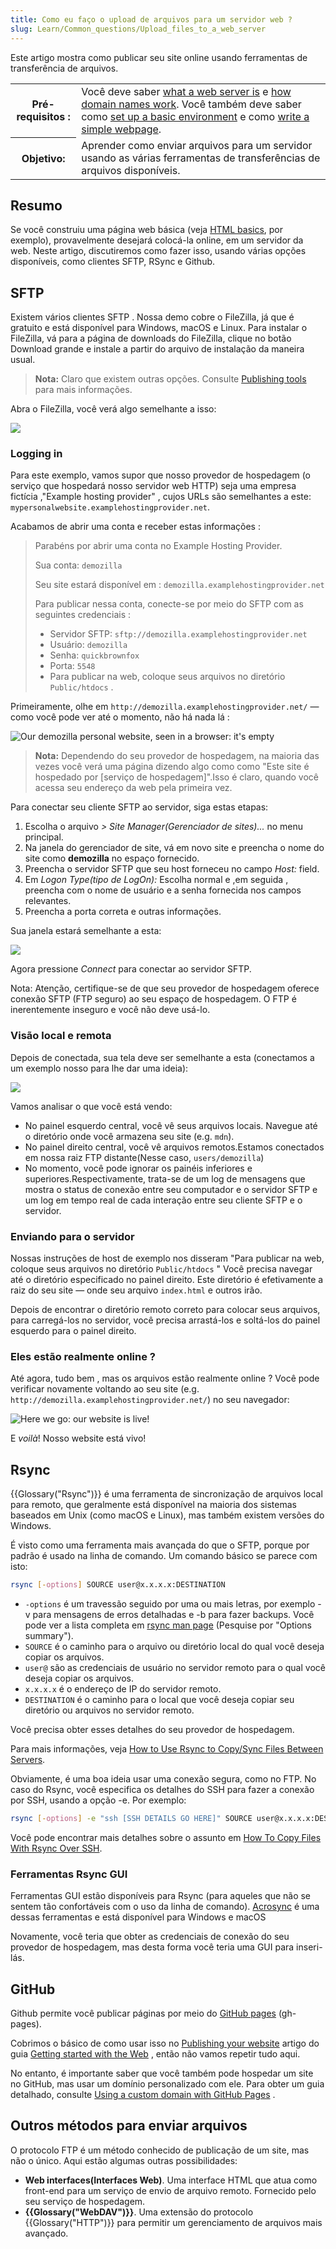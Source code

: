 ```yaml
---
title: Como eu faço o upload de arquivos para um servidor web ?
slug: Learn/Common_questions/Upload_files_to_a_web_server
---
```


Este artigo mostra como publicar seu site online usando ferramentas de transferência de arquivos.

<table class="learn-box standard-table">
  <tbody>
    <tr>
      <th scope="row">Pré-requisitos :</th>
      <td>
        Você deve saber
        <a href="https://developer.mozilla.org/en-US/Learn/What_is_a_web_server"
          >what a web server is</a
        >
        e
        <a
          href="https://developer.mozilla.org/en-US/Learn/Understanding_domain_names"
          >how domain names work</a
        >. Você também deve saber como
        <a href="/en-US/Learn/Set_up_a_basic_working_environment"
          >set up a basic environment</a
        >
        e como
        <a href="/en-US/Learn/HTML/Write_a_simple_page_in_HTML"
          >write a simple webpage</a
        >.
      </td>
    </tr>
    <tr>
      <th scope="row">Objetivo:</th>
      <td>
        Aprender como enviar arquivos para um servidor usando as várias
        ferramentas de transferências de arquivos disponíveis.
      </td>
    </tr>
  </tbody>
</table>

## Resumo

Se você construiu uma página web básica (veja [HTML basics](/pt-BR/docs/Learn/Getting_started_with_the_web/HTML_basics), por exemplo), provavelmente desejará colocá-la online, em um servidor da web. Neste artigo, discutiremos como fazer isso, usando várias opções disponíveis, como clientes SFTP, RSync e Github.

## SFTP

Existem vários clientes SFTP . Nossa demo cobre o FileZilla, já que é gratuito e está disponível para Windows, macOS e Linux. Para instalar o FileZilla, vá para a página de downloads do FileZilla, clique no botão Download grande e instale a partir do arquivo de instalação da maneira usual.

> **Nota:** Claro que existem outras opções. Consulte [Publishing tools](/en-US/Learn/How_much_does_it_cost#Publishing_tools.3A_FTP_client) para mais informações.

Abra o FileZilla, você verá algo semelhante a isso:

![](filezilla-ui.png)

### Logging in

Para este exemplo, vamos supor que nosso provedor de hospedagem (o serviço que hospedará nosso servidor web HTTP) seja uma empresa fictícia ,"Example hosting provider" , cujos URLs são semelhantes a este: `mypersonalwebsite.examplehostingprovider.net`.

Acabamos de abrir uma conta e receber estas informações :

> Parabéns por abrir uma conta no Example Hosting Provider.
>
> Sua conta: `demozilla`
>
> Seu site estará disponível em : `demozilla.examplehostingprovider.net`
>
> Para publicar nessa conta, conecte-se por meio do SFTP com as seguintes credenciais :
>
> - Servidor SFTP: `sftp://demozilla.examplehostingprovider.net`
> - Usuário: `demozilla`
> - Senha: `quickbrownfox`
> - Porta: `5548`
> - Para publicar na web, coloque seus arquivos no diretório `Public/htdocs` .

Primeiramente, olhe em `http://demozilla.examplehostingprovider.net/` — como você pode ver até o momento, não há nada lá :

![Our demozilla personal website, seen in a browser: it's empty](demozilla-empty.png)

> **Nota:** Dependendo do seu provedor de hospedagem, na maioria das vezes você verá uma página dizendo algo como como "Este site é hospedado por \[serviço de hospedagem]".Isso é claro, quando você acessa seu endereço da web pela primeira vez.

Para conectar seu cliente SFTP ao servidor, siga estas etapas:

1. Escolha o arquivo _> Site Manager(Gerenciador de sites)..._ no menu principal.
2. Na janela do gerenciador de site, vá em novo site e preencha o nome do site como **demozilla** no espaço fornecido.
3. Preencha o servidor SFTP que seu host forneceu no campo _Host:_ field.
4. Em _Logon Type(tipo de LogOn):_ Escolha normal e ,em seguida , preencha com o nome de usuário e a senha fornecida nos campos relevantes.
5. Preencha a porta correta e outras informações.

Sua janela estará semelhante a esta:

![](site-manager.png)

Agora pressione _Connect_ para conectar ao servidor SFTP.

Nota: Atenção, certifique-se de que seu provedor de hospedagem oferece conexão SFTP (FTP seguro) ao seu espaço de hospedagem. O FTP é inerentemente inseguro e você não deve usá-lo.

### Visão local e remota

Depois de conectada, sua tela deve ser semelhante a esta (conectamos a um exemplo nosso para lhe dar uma ideia):

![](connected.png)

Vamos analisar o que você está vendo:

- No painel esquerdo central, você vê seus arquivos locais. Navegue até o diretório onde você armazena seu site (e.g. `mdn`).
- No painel direito central, você vê arquivos remotos.Estamos conectados em nossa raiz FTP distante(Nesse caso, `users/demozilla`)
- No momento, você pode ignorar os painéis inferiores e superiores.Respectivamente, trata-se de um log de mensagens que mostra o status de conexão entre seu computador e o servidor SFTP e um log em tempo real de cada interação entre seu cliente SFTP e o servidor.

### Enviando para o servidor

Nossas instruções de host de exemplo nos disseram "Para publicar na web, coloque seus arquivos no diretório `Public/htdocs` " Você precisa navegar até o diretório especificado no painel direito. Este diretório é efetivamente a raiz do seu site — onde seu arquivo `index.html` e outros irão.

Depois de encontrar o diretório remoto correto para colocar seus arquivos, para carregá-los no servidor, você precisa arrastá-los e soltá-los do painel esquerdo para o painel direito.

### Eles estão realmente online ?

Até agora, tudo bem , mas os arquivos estão realmente online ? Você pode verificar novamente voltando ao seu site (e.g. `http://demozilla.examplehostingprovider.net/`) no seu navegador:

![Here we go: our website is live!](here-we-go.png)

E _voilà_! Nosso website está vivo!

## Rsync

{{Glossary("Rsync")}} é uma ferramenta de sincronização de arquivos local para remoto, que geralmente está disponível na maioria dos sistemas baseados em Unix (como macOS e Linux), mas também existem versões do Windows.

É visto como uma ferramenta mais avançada do que o SFTP, porque por padrão é usado na linha de comando. Um comando básico se parece com isto:

```bash
rsync [-options] SOURCE user@x.x.x.x:DESTINATION
```

- `-options` é um travessão seguido por uma ou mais letras, por exemplo -v para mensagens de erros detalhadas e -b para fazer backups. Você pode ver a lista completa em [rsync man page](https://linux.die.net/man/1/rsync) (Pesquise por "Options summary").
- `SOURCE` é o caminho para o arquivo ou diretório local do qual você deseja copiar os arquivos.
- `user@` são as credenciais de usuário no servidor remoto para o qual você deseja copiar os arquivos.
- `x.x.x.x` é o endereço de IP do servidor remoto.
- `DESTINATION` é o caminho para o local que você deseja copiar seu diretório ou arquivos no servidor remoto.

Você precisa obter esses detalhes do seu provedor de hospedagem.

Para mais informações, veja [How to Use Rsync to Copy/Sync Files Between Servers](https://www.atlantic.net/hipaa-compliant-cloud-hosting-services/how-to-use-rsync-copy-sync-files-servers/).

Obviamente, é uma boa ideia usar uma conexão segura, como no FTP. No caso do Rsync, você especifica os detalhes do SSH para fazer a conexão por SSH, usando a opção -e. Por exemplo:

```bash
rsync [-options] -e "ssh [SSH DETAILS GO HERE]" SOURCE user@x.x.x.x:DESTINATION
```

Você pode encontrar mais detalhes sobre o assunto em [How To Copy Files With Rsync Over SSH](https://www.digitalocean.com/community/tutorials/how-to-copy-files-with-rsync-over-ssh).

### Ferramentas Rsync GUI

Ferramentas GUI estão disponíveis para Rsync (para aqueles que não se sentem tão confortáveis ​​com o uso da linha de comando). [Acrosync](https://acrosync.com/mac.html) é uma dessas ferramentas e está disponível para Windows e macOS

Novamente, você teria que obter as credenciais de conexão do seu provedor de hospedagem, mas desta forma você teria uma GUI para inseri-lás.

## GitHub

Github permite você publicar páginas por meio do [GitHub pages](https://pages.github.com/) (gh-pages).

Cobrimos o básico de como usar isso no [Publishing your website](/en-US/Learn/Getting_started_with_the_web/Publishing_your_website) artigo do guia [Getting started with the Web](/en-US/Learn/Getting_started_with_the_web) , então não vamos repetir tudo aqui.

No entanto, é importante saber que você também pode hospedar um site no GitHub, mas usar um domínio personalizado com ele. Para obter um guia detalhado, consulte [Using a custom domain with GitHub Pages](https://help.github.com/articles/using-a-custom-domain-with-github-pages/) .

## Outros métodos para enviar arquivos

O protocolo FTP é um método conhecido de publicação de um site, mas não o único. Aqui estão algumas outras possibilidades:

- **Web interfaces(Interfaces Web)**. Uma interface HTML que atua como front-end para um serviço de envio de arquivo remoto. Fornecido pelo seu serviço de hospedagem.
- **{{Glossary("WebDAV")}}**. Uma extensão do protocolo {{Glossary("HTTP")}} para permitir um gerenciamento de arquivos mais avançado.
